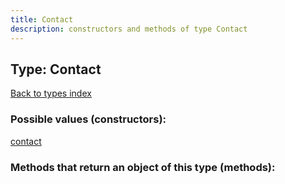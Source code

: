 ```yaml
---
title: Contact
description: constructors and methods of type Contact
---
```

## Type: Contact  
[Back to types index](index.md)



### Possible values (constructors):

[contact](../constructors/contact.md)  



### Methods that return an object of this type (methods):



